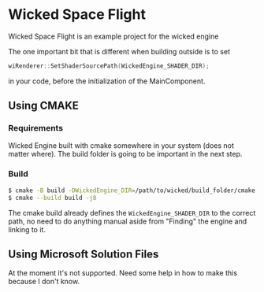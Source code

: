 # Wicked Space Flight

Wicked Space Flight is an example project for the wicked engine

The one important bit that is different when building outside is to set
```cpp
wiRenderer::SetShaderSourcePath(WickedEngine_SHADER_DIR);
```
in your code, before the initialization of the MainComponent.


## Using CMAKE
### Requirements
Wicked Engine built with cmake somewhere in your system (does not matter where).
The build folder is going to be important in the next step.

### Build
```sh
$ cmake -B build -DWickedEngine_DIR=/path/to/wicked/build_folder/cmake .
$ cmake --build build -j8
```
The cmake build already defines the `WickedEngine_SHADER_DIR` to the correct path, 
no need to do anything manual aside from "Finding" the engine and linking to it.

## Using Microsoft Solution Files
At the moment it's not supported.
Need some help in how to make this because I don't know.
